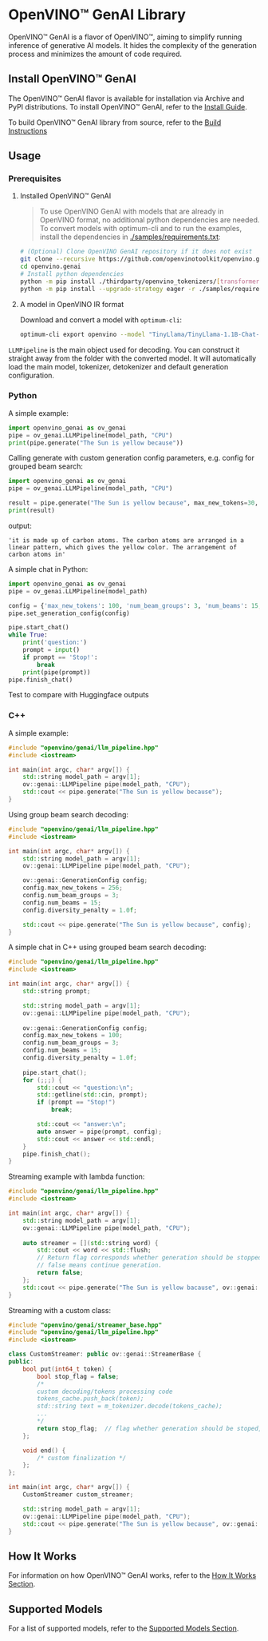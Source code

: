 # OpenVINO™ GenAI Library

OpenVINO™ GenAI is a flavor of OpenVINO™, aiming to simplify running inference of generative AI models.
It hides the complexity of the generation process and minimizes the amount of code required.

## Install OpenVINO™ GenAI

The OpenVINO™ GenAI flavor is available for installation via Archive and PyPI distributions.
To install OpenVINO™ GenAI, refer to the [Install Guide](https://docs.openvino.ai/2024/get-started/install-openvino.html).

To build OpenVINO™ GenAI library from source, refer to the [Build Instructions](https://github.com/openvinotoolkit/openvino.genai/blob/master/src/docs/BUILD.md)

## Usage

### Prerequisites

1. Installed OpenVINO™ GenAI

    > To use OpenVINO GenAI with models that are already in OpenVINO format, no additional python dependencies are needed. To
    > convert models with optimum-cli and to run the examples, install the dependencies in
    > [./samples/requirements.txt](./samples/requirements.txt):
    ```sh
    # (Optional) Clone OpenVINO GenAI repository if it does not exist
    git clone --recursive https://github.com/openvinotoolkit/openvino.genai.git
    cd openvino.genai
    # Install python dependencies
    python -m pip install ./thirdparty/openvino_tokenizers/[transformers] --pre --extra-index-url https://storage.openvinotoolkit.org/simple/wheels/nightly
    python -m pip install --upgrade-strategy eager -r ./samples/requirements.txt
    ```

2. A model in OpenVINO IR format

    Download and convert a model with `optimum-cli`:
    ``` sh
    optimum-cli export openvino --model "TinyLlama/TinyLlama-1.1B-Chat-v1.0" --trust-remote-code "TinyLlama-1.1B-Chat-v1.0"
    ```

`LLMPipeline` is the main object used for decoding. You can construct it straight away from the folder with the converted model. It will automatically load the main model, tokenizer, detokenizer and default generation configuration.

### Python

A simple example:
```python
import openvino_genai as ov_genai
pipe = ov_genai.LLMPipeline(model_path, "CPU")
print(pipe.generate("The Sun is yellow because"))
```

Calling generate with custom generation config parameters, e.g. config for grouped beam search:
```python
import openvino_genai as ov_genai
pipe = ov_genai.LLMPipeline(model_path, "CPU")

result = pipe.generate("The Sun is yellow because", max_new_tokens=30, num_beam_groups=3, num_beams=15, diversity_penalty=1.5)
print(result)
```

output:
```
'it is made up of carbon atoms. The carbon atoms are arranged in a linear pattern, which gives the yellow color. The arrangement of carbon atoms in'
```

A simple chat in Python:
```python
import openvino_genai as ov_genai
pipe = ov_genai.LLMPipeline(model_path)

config = {'max_new_tokens': 100, 'num_beam_groups': 3, 'num_beams': 15, 'diversity_penalty': 1.5}
pipe.set_generation_config(config)

pipe.start_chat()
while True:
    print('question:')
    prompt = input()
    if prompt == 'Stop!':
        break
    print(pipe(prompt))
pipe.finish_chat()
```

Test to compare with Huggingface outputs

### C++

A simple example:
```cpp
#include "openvino/genai/llm_pipeline.hpp"
#include <iostream>

int main(int argc, char* argv[]) {
    std::string model_path = argv[1];
    ov::genai::LLMPipeline pipe(model_path, "CPU");
    std::cout << pipe.generate("The Sun is yellow because");
}
```

Using group beam search decoding:
```cpp
#include "openvino/genai/llm_pipeline.hpp"
#include <iostream>

int main(int argc, char* argv[]) {
    std::string model_path = argv[1];
    ov::genai::LLMPipeline pipe(model_path, "CPU");

    ov::genai::GenerationConfig config;
    config.max_new_tokens = 256;
    config.num_beam_groups = 3;
    config.num_beams = 15;
    config.diversity_penalty = 1.0f;

    std::cout << pipe.generate("The Sun is yellow because", config);
}
```

A simple chat in C++ using grouped beam search decoding:
```cpp
#include "openvino/genai/llm_pipeline.hpp"
#include <iostream>

int main(int argc, char* argv[]) {
    std::string prompt;

    std::string model_path = argv[1];
    ov::genai::LLMPipeline pipe(model_path, "CPU");
    
    ov::genai::GenerationConfig config;
    config.max_new_tokens = 100;
    config.num_beam_groups = 3;
    config.num_beams = 15;
    config.diversity_penalty = 1.0f;
    
    pipe.start_chat();
    for (;;;) {
        std::cout << "question:\n";
        std::getline(std::cin, prompt);
        if (prompt == "Stop!")
            break;

        std::cout << "answer:\n";
        auto answer = pipe(prompt, config);
        std::cout << answer << std::endl;
    }
    pipe.finish_chat();
}
```

Streaming example with lambda function:
```cpp
#include "openvino/genai/llm_pipeline.hpp"
#include <iostream>

int main(int argc, char* argv[]) {
    std::string model_path = argv[1];
    ov::genai::LLMPipeline pipe(model_path, "CPU");
        
    auto streamer = [](std::string word) { 
        std::cout << word << std::flush; 
        // Return flag corresponds whether generation should be stopped.
        // false means continue generation.
        return false;
    };
    std::cout << pipe.generate("The Sun is yellow bacause", ov::genai::streamer(streamer));
}
```

Streaming with a custom class:
```cpp
#include "openvino/genai/streamer_base.hpp"
#include "openvino/genai/llm_pipeline.hpp"
#include <iostream>

class CustomStreamer: public ov::genai::StreamerBase {
public:
    bool put(int64_t token) {
        bool stop_flag = false; 
        /* 
        custom decoding/tokens processing code
        tokens_cache.push_back(token);
        std::string text = m_tokenizer.decode(tokens_cache);
        ...
        */
        return stop_flag;  // flag whether generation should be stoped, if true generation stops.
    };

    void end() {
        /* custom finalization */
    };
};

int main(int argc, char* argv[]) {
    CustomStreamer custom_streamer;

    std::string model_path = argv[1];
    ov::genai::LLMPipeline pipe(model_path, "CPU");
    std::cout << pipe.generate("The Sun is yellow because", ov::genai::streamer(custom_streamer));
}
```

## How It Works

For information on how OpenVINO™ GenAI works, refer to the [How It Works Section](https://github.com/openvinotoolkit/openvino.genai/blob/master/src/docs/HOW_IT_WORKS.md).

## Supported Models

For a list of supported models, refer to the [Supported Models Section](https://github.com/openvinotoolkit/openvino.genai/blob/master/src/docs/SUPPORTED_MODELS.md).
